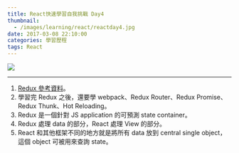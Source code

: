 ```yaml
---
title: React快速學習自我挑戰 Day4
thumbnail:
  - /images/learning/react/reactday4.jpg
date: 2017-03-08 22:10:00
categories: 學習歷程
tags: React
---
```

<img src="/images/learning/react/reactday4.jpg">

***
1. [Redux 參考資料](http://redux.js.org/)。
2. 學習完 Redux 之後，還要學 webpack、Redux Router、Redux Promise、Redux Thunk、Hot Reloading。
3. Redux 是一個針對 JS application 的可預測 state container。
4. Redux 處理 data 的部分，React 處理 View 的部分。
5. React 和其他框架不同的地方就是將所有 data 放到 central single object，這個 object 可被用來查詢 state。
